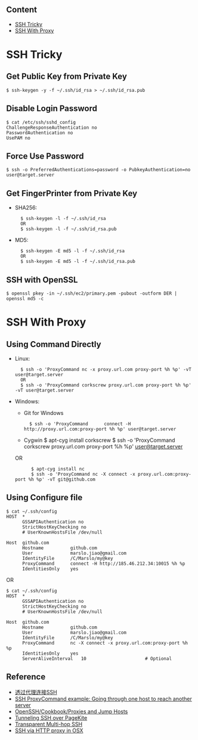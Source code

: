 ## Content
- [SSH Tricky](#ssh-tricky)
- [SSH With Proxy](#ssh-with-proxy)


# SSH Tricky
## Get Public Key from Private Key

    $ ssh-keygen -y -f ~/.ssh/id_rsa > ~/.ssh/id_rsa.pub

## Disable Login Password

    $ cat /etc/ssh/sshd_config
    ChallengeResponseAuthentication no
    PasswordAuthentication no
    UsePAM no

## Force Use Password

    $ ssh -o PreferredAuthentications=password -o PubkeyAuthentication=no user@target.server

## Get FingerPrinter from Private Key
* SHA256: 

        $ ssh-keygen -l -f ~/.ssh/id_rsa
        OR
        $ ssh-keygen -l -f ~/.ssh/id_rsa.pub
* MD5:

        $ ssh-keygen -E md5 -l -f ~/.ssh/id_rsa
        OR
        $ ssh-keygen -E md5 -l -f ~/.ssh/id_rsa.pub

## SSH with OpenSSL

    $ openssl pkey -in ~/.ssh/ec2/primary.pem -pubout -outform DER | openssl md5 -c

# SSH With Proxy
## Using Command Directly
* Linux:

        $ ssh -o 'ProxyCommand nc -x proxy.url.com proxy-port %h %p' -vT user@target.server
        OR
        $ ssh -o 'ProxyCommand corkscrew proxy.url.com proxy-port %h %p' -vT user@target.server

* Windows:
    * Git for Windows

            $ ssh -o 'ProxyCommand      connect -H http://proxy.url.com:proxy-port %h %p' user@target.server
    * Cygwin
            $ apt-cyg install corkscrew
            $ ssh -o 'ProxyCommand corkscrew proxy.url.com proxy-port %h %p' user@target.server

    OR

            $ apt-cyg install nc
            $ ssh -o 'ProxyCommand nc -X connect -x proxy.url.com:proxy-port %h %p' -vT git@github.com

## Using Configure file

    $ cat ~/.ssh/config
    HOST  *
          GSSAPIAuthentication no
          StrictHostKeyChecking no
          # UserKnownHostsFile /dev/null

    Host  github.com
          Hostname          github.com
          User              marslo.jiao@gmail.com
          IdentityFile      /C/Marslo/my@key
          ProxyCommand      connect -H http://185.46.212.34:10015 %h %p
          IdentitiesOnly    yes

OR

    $ cat ~/.ssh/config
    HOST  *
          GSSAPIAuthentication no
          StrictHostKeyChecking no
          # UserKnownHostsFile /dev/null

    Host  github.com
          Hostname          github.com
          User              marslo.jiao@gmail.com
          IdentityFile      /C/Marslo/my@key
          ProxyCommand      nc -X connect -x proxy.url.com:proxy-port %h %p
          IdentitiesOnly    yes
          ServerAliveInterval   10                      # Optional


## Reference
- [透过代理连接SSH](http://blog.csdn.net/asx20042005/article/details/7041294)
- [SSH ProxyCommand example: Going through one host to reach another server](https://www.cyberciti.biz/faq/linux-unix-ssh-proxycommand-passing-through-one-host-gateway-server/)
- [OpenSSH/Cookbook/Proxies and Jump Hosts](https://en.wikibooks.org/wiki/OpenSSH/Cookbook/Proxies_and_Jump_Hosts#ProxyCommand_with_Netcat)
- [Tunneling SSH over PageKite](https://pagekite.net/wiki/Howto/SshOverPageKite/#wrongnetcat)
- [Transparent Multi-hop SSH](http://sshmenu.sourceforge.net/articles/transparent-mulithop.html)
- [SSH via HTTP proxy in OSX](http://www.perkin.org.uk/posts/ssh-via-http-proxy-in-osx.html)
